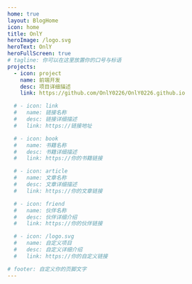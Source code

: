 ```yaml
---
home: true
layout: BlogHome
icon: home
title: OnlY
heroImage: /logo.svg
heroText: OnlY
heroFullScreen: true
# tagline: 你可以在这里放置你的口号与标语
projects:
  - icon: project
    name: 前端开发
    desc: 项目详细描述
    link: https://github.com/OnlY0226/OnlY0226.github.io

  # - icon: link
  #   name: 链接名称
  #   desc: 链接详细描述
  #   link: https://链接地址

  # - icon: book
  #   name: 书籍名称
  #   desc: 书籍详细描述
  #   link: https://你的书籍链接

  # - icon: article
  #   name: 文章名称
  #   desc: 文章详细描述
  #   link: https://你的文章链接

  # - icon: friend
  #   name: 伙伴名称
  #   desc: 伙伴详细介绍
  #   link: https://你的伙伴链接

  # - icon: /logo.svg
  #   name: 自定义项目
  #   desc: 自定义详细介绍
  #   link: https://你的自定义链接

# footer: 自定义你的页脚文字
---
```


